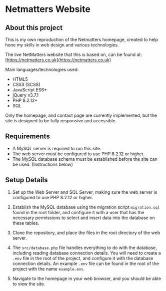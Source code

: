 # Netmatters Website


## About this project

This is my own reproduction of the Netmatters homepage, created to help hone my skills in web design and various technologies.

The live NetMatters website that this is based on, can be found at: [https://netmatters.co.uk](https://netmatters.co.uk)

Main languages/technologies used:
- HTML5
- CSS3 (SCSS)
- JavaScript ES6+
- jQuery v3.7.1
- PHP 8.2.12+
- SQL

Only the homepage, and contact page are currently implemented, but the site is designed to be fully responsive and accessible.

## Requirements
    
- A MySQL server is required to run this site.
- The web server must be configured to use PHP 8.2.12 or higher.
- The MySQL database schema must be established before the site can be used. (Instructions below)

## Setup Details

1. Set up the Web Server and SQL Server, making sure the web server is configured to use PHP 8.2.12 or higher.

2. Establish the MySQL database using the migration script `migration.sql` found in the root folder, and configure it with a user that has the necessary permissions to select and insert data into the database on these tables. 

3. Clone the repository, and place the files in the root directory of the web server.

4. The `src/database.php` file handles everything to do with the database, including reading database connection details. You will need to create a `.env` file in the root of the project, and configure it with the database connection details. An example `.env` file can be found in the root of the project with the name `example.env`.

5. Navigate to the homepage in your web browser, and you should be able to view the site.
